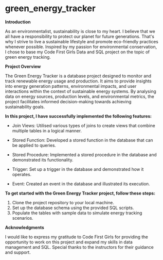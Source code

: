 # green_energy_tracker

**Introduction**

As an environmentalist, sustainability is close to my heart. I believe that we all have a responsibility to protect our planet for future generations. That's why I strive to live a sustainable lifestyle and promote eco-friendly practices whenever possible. Inspired by my passion for environmental conservation, I chose to base my Code First Girls Data and SQL project on the topic of green energy tracking.

**Project Overview**

The Green Energy Tracker is a database project designed to monitor and track renewable energy usage and production. It aims to provide insights into energy generation patterns, environmental impacts, and user interactions within the context of sustainable energy systems. By analysing data on energy sources, production levels, and environmental metrics, the project facilitates informed decision-making towards achieving sustainability goals.


**In this project, I have successfully implemented the following features:**

  - Join Views: Utilised various types of joins to create views that combine multiple tables in a logical manner.

  - Stored Function: Developed a stored function in the database that can be applied to queries.

  - Stored Procedure: Implemented a stored procedure in the database and demonstrated its functionality.

  - Trigger: Set up a trigger in the database and demonstrated how it operates.
  - Event: Created an event in the database and illustrated its execution.



**To get started with the Green Energy Tracker project, follow these steps:**

1. Clone the project repository to your local machine.
2. Set up the database schema using the provided SQL scripts.
3. Populate the tables with sample data to simulate energy tracking scenarios.


**Acknowledgments**

I would like to express my gratitude to Code First Girls for providing the opportunity to work on this project and expand my skills in data management and SQL. Special thanks to the instructors for their guidance and support. 
